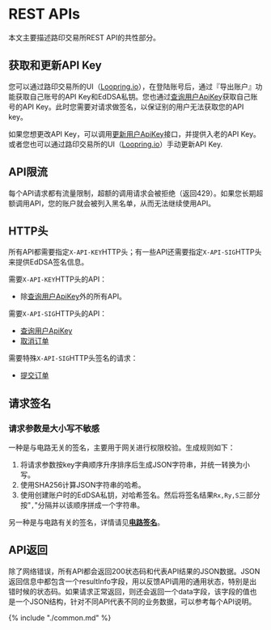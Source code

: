

# REST APIs

本文主要描述路印交易所REST API的共性部分。


## 获取和更新API Key

您可以通过路印交易所的UI（[Loopring.io](https://loopring.io)），在登陆账号后，通过『导出账户』功能获取自己账号的API Key和EdDSA私钥。您也通过[查询用户ApiKey](./dex_apis/getApiKey.md)获取自己账号的API Key。此时您需要对请求做签名，以保证别的用户无法获取您的API key。

如果您想更改API Key，可以调用[更新用户ApiKey](./dex_apis/applyApiKey.md)接口，并提供入老的API Key。或者您也可以通过路印交易所的UI（[Loopring.io](https://loopring.io)）手动更新API Key.


## API限流

每个API请求都有流量限制，超额的调用请求会被拒绝（返回429）。如果您长期超额调用API，您的账户就会被列入黑名单，从而无法继续使用API。

## HTTP头

所有API都需要指定`X-API-KEY`HTTP头；有一些API还需要指定`X-API-SIG`HTTP头来提供EdDSA签名信息。

需要`X-API-KEY`HTTP头的API：

- 除[查询用户ApiKey](./dex_apis/getApiKey.md)外的所有API。

需要`X-API-SIG`HTTP头的API：

- [查询用户ApiKey](./dex_apis/getApiKey.md)
- [取消订单](./dex_apis/cancelOrder.md)

需要特殊`X-API-SIG`HTTP头签名的请求：

- [提交订单](./dex_apis/submitOrder.md)

## 请求签名

### 请求参数是大小写不敏感

一种是与电路无关的签名，主要用于网关进行权限校验。生成规则如下：
1. 将请求参数按key字典顺序升序排序后生成JSON字符串，并统一转换为小写。
2. 使用SHA256计算JSON字符串的哈希。
3. 使用创建账户时的EdDSA私钥，对哈希签名。然后将签名结果`Rx,Ry,S`三部分按"`,`"分隔并以该顺序拼成一个字符串。

另一种是与电路有关的签名，详情请见[**电路签名**](./dex_integrations/trader.md#OrderSig)。

## API返回

除了网络错误，所有API都会返回200状态码和代表API结果的JSON数据。JSON返回信息中都包含一个resultInfo字段，用以反馈API调用的通用状态，特别是出错时候的状态码。如果请求正常返回，则还会返回一个data字段，该字段的值也是一个JSON结构，针对不同API代表不同的业务数据，可以参考每个API说明。

{% include "./common.md" %}
